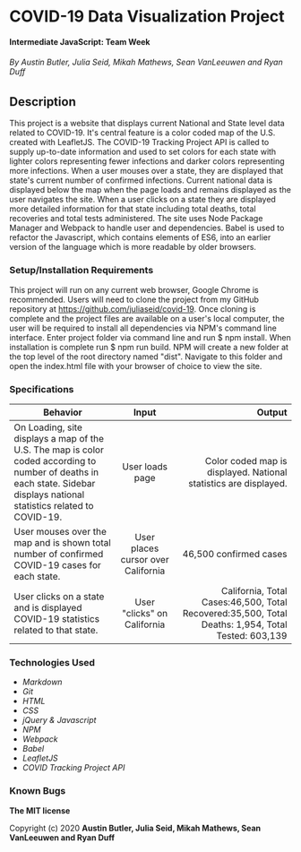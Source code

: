# COVID-19 Data Visualization Project

#### Intermediate JavaScript: Team Week

###### By Austin Butler, Julia Seid, Mikah Mathews, Sean VanLeeuwen and Ryan Duff

## Description
This project is a website that displays current National and State level data related to COVID-19. It's central feature is a color coded map of the U.S. created with LeafletJS. The COVID-19 Tracking Project API is called to supply up-to-date information and used to set colors for each state with lighter colors representing fewer infections and darker colors representing more infections. When a user mouses over a state, they are displayed that state's current number of confirmed infections. Current national data is displayed below the map when the page loads and remains displayed as the user navigates the site. When a user clicks on a state they are displayed more detailed information for that state including total deaths, total recoveries and total tests administered. The site uses Node Package Manager and Webpack to handle user and dependencies. Babel is used to refactor the Javascript, which contains elements of ES6, into an earlier version of the language which is more readable by older browsers. 

### Setup/Installation Requirements

This project will run on any current web browser, Google Chrome is recommended. Users will need to clone the project from my GitHub repository at https://github.com/juliaseid/covid-19. Once cloning is complete and the project files are available on a user's local computer, the user will be required to install all dependencies via NPM's command line interface. Enter project folder via command line and run $ npm install. When installation is complete run $ npm run build. NPM will create a new folder at the top level of the root directory named "dist". Navigate to this folder and open the index.html file with your browser of choice to view the site.


### Specifications

| Behavior       | Input         | Output  |
| ------------- |:-------------:| -----:|
|On Loading, site displays a map of the U.S. The map is color coded according to number of deaths in each state. Sidebar displays national statistics related to COVID-19.|User loads page|Color coded map is displayed. National statistics are displayed.|
|User mouses over the map and is shown total number of confirmed COVID-19 cases for each state.|User places cursor over California|46,500 confirmed cases|
|User clicks on a state and is displayed COVID-19 statistics related to that state.|User "clicks" on California|California, Total Cases:46,500, Total Recovered:35,500, Total Deaths: 1,954, Total Tested: 603,139|

### Technologies Used

* _Markdown_
* _Git_
* _HTML_
* _CSS_
* _jQuery & Javascript_
* _NPM_
* _Webpack_
* _Babel_
* _LeafletJS_
* _COVID Tracking Project API_

### Known Bugs



**The MIT license**

Copyright (c) 2020 **Austin Butler, Julia Seid, Mikah Mathews, Sean VanLeeuwen and Ryan Duff**
